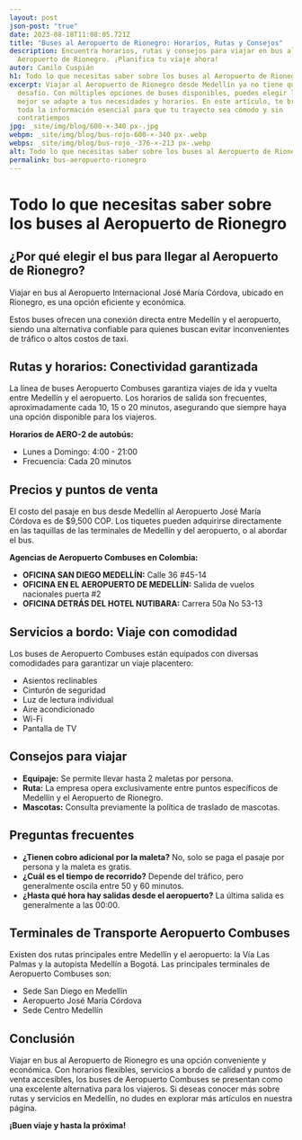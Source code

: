 ```yaml
---
layout: post
json-post: "true"
date: 2023-08-18T11:08:05.721Z
title: "Buses al Aeropuerto de Rionegro: Horarios, Rutas y Consejos"
description: Encuentra horarios, rutas y consejos para viajar en bus al
  Aeropuerto de Rionegro. ¡Planifica tu viaje ahora!
autor: Camilo Cuspián
h1: Todo lo que necesitas saber sobre los buses al Aeropuerto de Rionegro
excerpt: Viajar al Aeropuerto de Rionegro desde Medellín ya no tiene que ser un
  desafío. Con múltiples opciones de buses disponibles, puedes elegir la que
  mejor se adapte a tus necesidades y horarios. En este artículo, te brindamos
  toda la información esencial para que tu trayecto sea cómodo y sin
  contratiempos
jpg: _site/img/blog/600-×-340 px-.jpg
webpm: _site/img/blog/bus-rojo-600-×-340 px-.webp
webps: _site/img/blog/bus-rojo_-376-×-213 px-.webp
alt: Todo lo que necesitas saber sobre los buses al Aeropuerto de Rionegro
permalink: bus-aeropuerto-rionegro
---
```

# Todo lo que necesitas saber sobre los buses al Aeropuerto de Rionegro

## ¿Por qué elegir el bus para llegar al Aeropuerto de Rionegro?

Viajar en bus al Aeropuerto Internacional José María Córdova, ubicado en Rionegro, es una opción eficiente y económica.

 Estos buses ofrecen una conexión directa entre Medellín y el aeropuerto, siendo una alternativa confiable para quienes buscan evitar inconvenientes de tráfico o altos costos de taxi.

## Rutas y horarios: Conectividad garantizada

La línea de buses Aeropuerto Combuses garantiza viajes de ida y vuelta entre Medellín y el aeropuerto. Los horarios de salida son frecuentes, aproximadamente cada 10, 15 o 20 minutos, asegurando que siempre haya una opción disponible para los viajeros.

**Horarios de AERO-2 de autobús:**

* Lunes a Domingo: 4:00 - 21:00
* Frecuencia: Cada 20 minutos

## Precios y puntos de venta

El costo del pasaje en bus desde Medellín al Aeropuerto José María Córdova es de $9,500 COP. Los tiquetes pueden adquirirse directamente en las taquillas de las terminales de Medellín y del aeropuerto, o al abordar el bus.

**Agencias de Aeropuerto Combuses en Colombia:**

* **OFICINA SAN DIEGO MEDELLÍN:** Calle 36 #45-14
* **OFICINA EN EL AEROPUERTO DE MEDELLÍN:** Salida de vuelos nacionales puerta #2
* **OFICINA DETRÁS DEL HOTEL NUTIBARA:** Carrera 50a No 53-13

## Servicios a bordo: Viaje con comodidad

Los buses de Aeropuerto Combuses están equipados con diversas comodidades para garantizar un viaje placentero:

* Asientos reclinables
* Cinturón de seguridad
* Luz de lectura individual
* Aire acondicionado
* Wi-Fi
* Pantalla de TV

## Consejos para viajar

* **Equipaje:** Se permite llevar hasta 2 maletas por persona.
* **Ruta:** La empresa opera exclusivamente entre puntos específicos de Medellín y el Aeropuerto de Rionegro.
* **Mascotas:** Consulta previamente la política de traslado de mascotas.

## Preguntas frecuentes

* **¿Tienen cobro adicional por la maleta?** No, solo se paga el pasaje por persona y la maleta es gratis.
* **¿Cuál es el tiempo de recorrido?** Depende del tráfico, pero generalmente oscila entre 50 y 60 minutos.
* **¿Hasta qué hora hay salidas desde el aeropuerto?** La última salida es generalmente a las 00:00.

## Terminales de Transporte Aeropuerto Combuses

Existen dos rutas principales entre Medellín y el aeropuerto: la Vía Las Palmas y la autopista Medellín a Bogotá. Las principales terminales de Aeropuerto Combuses son:

* Sede San Diego en Medellín
* Aeropuerto José María Córdova
* Sede Centro Medellín

## Conclusión

Viajar en bus al Aeropuerto de Rionegro es una opción conveniente y económica. Con horarios flexibles, servicios a bordo de calidad y puntos de venta accesibles, los buses de Aeropuerto Combuses se presentan como una excelente alternativa para los viajeros. Si deseas conocer más sobre rutas y servicios en Medellín, no dudes en explorar más artículos en nuestra página.

**¡Buen viaje y hasta la próxima!**